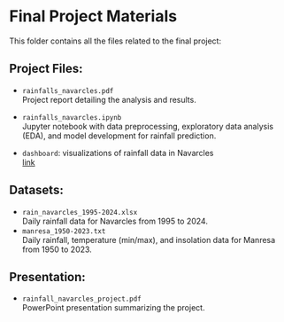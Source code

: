 # Final Project Materials

This folder contains all the files related to the final project:
## Project Files:
- `rainfalls_navarcles.pdf`<br>
Project report detailing the analysis and results.

- `rainfalls_navarcles.ipynb`<br>
Jupyter notebook with data preprocessing, exploratory data analysis (EDA), and model development for rainfall prediction.

- `dashboard`: visualizations of rainfall data in Navarcles<br>
[link](https://public.tableau.com/app/profile/liubov.shubina/viz/shared/4ZG5Z3577)

## Datasets:
- `rain_navarcles_1995-2024.xlsx`<br>
Daily rainfall data for Navarcles from 1995 to 2024.
- `manresa_1950-2023.txt`<br>
Daily rainfall, temperature (min/max), and insolation data for Manresa from 1950 to 2023.

## Presentation:
- `rainfall_navarcles_project.pdf`<br>
PowerPoint presentation summarizing the project.
